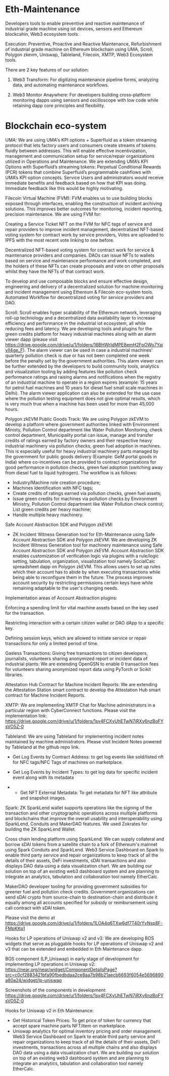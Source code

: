 # Eth-Maintenance
Developers tools to enable preventive and reactive maintenance of industrial grade machine using iot devices, sensors and Ethereum blockcahin, Web3 ecosystem tools. 

Execution: Preventive, Proactive and Reactive Maintenance, Refurbishment of industrial grade machine on Ethereum blockchain using UMA, Scroll,  Polygon zkevm, Uniswap, Tableland, Filecoin, XMTP, Web3 Ecosystem tools.

There are 2 key features of our solution:

1. Web3 Transform: For  digitizing maintenance pipeline forms, analyzing data, and automating maintenance workflows. 

2. Web3 Monitor Anaywhere: For developers building cross-platform monitoring dapps using sensors and oscilloscope with low code while retaining dapp core principles and flexibility.

# Blockchain eco-system   

UMA: We are using UMA's KPI options + Superfluid as a token streaming protocol that lets factory users and consumers create streams of tokens fluidly between addresses. This will enable effective incentivization, management and communication setup for service/repair organizations utilized in Operations and Maintenance. We are extending UMA’s KPI Options with Superfluid’s streaming tokens: Perpetual Conditional Rewards (PCR) tokens that combine Superfluid’s programmable cashflows with UMA’s KPI option concepts. Service Users and administrators would receive immediate benefits and feedback based on how that KPI was doing. Immediate feedback like this would be highly motivating.


Filecoin Virtual Machine (FVM): FVM enables us to use building blocks exposed through interfaces, enabling the construction of incident archiving solutions. This improves better outcomes for monitoring, incident reporting, precision maintenance. We are using FVM for:

Creating a Service Ticket NFT on the FVM for NFC tags of service and repair providers to improve incident management, decentralized NFT-based voting system for contract work by service providers, Votes are uploaded to IPFS with the most recent vote linking to one before.

Decentralized NFT-based voting system for contract work for service & maintenance providers and companies. DAOs can issue NFTs to wallets based on service and maintenance performance and work completed, and the holders of these NFTs can create proposals and vote on other proposals whilst they have the NFTs of that contract work.

To develop and use composable blocks and ensure effective design, engineering and delivery of a decentralized solution for machine monitoring and incident management using Ethereum & Filecoin eco-system tools. Automated Workflow for decentralized voting for service providers and DAO.


Scroll: Scroll enables hyper scalability of the Ethereum network, leveraging roll-up technology and a decentralized data availability layer to increase efficiency and performance in the industrial iot ecosystem, all while reducing fees and latency. We are developing tools and plugins for the green credits platform for heavy industrial machines along with an alarm viewer dapp (please visit https://drive.google.com/drive/u/1/folders/16BHWrIdMPE8emH2FpOWo7YaivIl4ge_F). The alarm viewer can be used in case a industrial machines' quarterly pollution check is due or has not been completed one week before the penalty set by the government authorities. This alarm viewer can be further extended by the developers to build community tools, analytics and visualization tooling by adding features like pollution check performance ratings and raising alarms and notifications when the registry of an industrial machine to operate in a region expires (example: 15 years for petrol fuel machines and 10 years for diesel fuel small scale machines in Delhi). The alarm viewer application can also be extended for the use case where the pollution testing equipment does not give optimal results, which is very much true when a machine has been used for more than 45,000 hours.



Polygon zkEVM Public Goods Track: We are using Polygon zkEVM to develop a platform where government authorities linked with Environment Ministy, Pollution Control department like Water Pollution Monitoring, check control department, Municipality portal can issue, manage and transfer credits of ratings earned by factory owners and their respective heavy industrial machinery via pollution checks, green fuel adoption in machines.
This is especially useful for heavy industrial machinery parts managed by the government for public goods delivery (Example: GeM portal goods in India) where co-incentives can be provided to contract organizations for good performance in pollution checks, green fuel adoption (switching away from diesel fuel to liquid hydrogen). The workflow is as follows:

- Industry/Machine role creation procedure; 
- Machines identification with NFC tags; 
- Create credits of ratings earned via pollution checks, green fuel assets; 
- Issue green credits for machines via pollution checks by Environment Ministry, Pollution Control department like Water Pollution check control; List green credits per heavy machine; 
- Handle multiple heavy machinery.

Safe Account Abstraction SDK and Polygon zkEVM: 
 
- ZK Incident Witness Generation tool for Eth-Maintenance using Safe Account Abstraction SDK and Polygon zkEVM: We are developing ZK Incident Witness Generation tool for machinery maintenance using Safe Account Abstraction SDK and Polygon zkEVM. Account Abstraction SDK enables customization of verification logic via plugins with a rule/logic setting, tabulation, organization, visualization tool namely SocialCalc spreadsheet dapp on Polygon zkEVM. This allows users to set up rules which their account has to abide by when executing transactions while being able to reconfigure them in the future. The process improves account security by restricting permissions certain keys have while remaining adaptable to the user's changing needs.

Implementation areas of Account Abstraction plugins:

Enforcing a spending limit for vital machine assets based on the key used for the transaction.

Restricting interaction with a certain citizen wallet or DAO dApp to a specific key.

Defining session keys, which are allowed to initiate service or repair transactions for only a limited period of time.

Gasless Transactions: Giving free transactions to citizen developers, journalists, volunteers sharing anonymized report or incident data of industrial plants: We are extending OpenGSN to enable 0 transaction fees for volunteers sharing anonymized report data using PyTorch or Scikit libraries.

Attestation Hub Contract for Machine Incident Reports: We are extending the Attestation Station smart contract to develop the Attestation Hub smart contract for Machine Incident Reports.


XMTP: We are implementing XMTP Chat for Machine administrators in a particular region with CyberConnect functions. Please visit the implementation link: https://drive.google.com/drive/u/1/folders/1sv4FCXvUhETwN7iRXy6nzBoFYsVO5Z-0


Tableland: We are using Tableland for implementing incident notes maintained by machine administrators. Please visit Incident Notes powered by Tableland at the github repo link.

- Get Log Events by Contract Address: to get log events like sold/listed nft for NFC tags/NFC Tags of machines on marketplace.

- Get Log Events by Incident Types: to get log data for specific incident event along with its metadata

- - Get NFT External Metadata: To get metadata for NFT like attribute and snapshot images.


Spark: ZK SparkLend wallet supports operations like the signing of the transaction and other cryptographic operations across multiple platforms and blockchains that improve the overall usability and interoperability using SparkLend, Conduits and MakerDAO features. We used Zokrates for building the ZK SparkLend Wallet. 

Cross chain lending platform using SparkLend: We can supply collateral and borrow sDAI tokens from a satellite chain to a fork of Ethereum's mainnet using Spark Conduits and SparkLend. Web3 Service Dashboard on Spark to enable third party service and repair organizations to keep track of all the details of their assets, DeFi investments, sDAI transactions and also displays DAO data using a data visualization chart. We are building our solution on top of an existing web3 dashboard system and are planning to integrate an analytics, tabulation and collaboration tool namely EtherCalc.

MakerDAO developer tooling for providing government subsidies for greener fuel and pollution check credits. Government organizations can send sDAI crypto from source-chain to destination-chain and distribute it equally among all accounts specified for subsidy or reimbursement using call contract with sDAI token.

Please visit the demo at https://drive.google.com/drive/u/1/folders/1LOA4q6TXw6df7T40rYvNsp8F-FMpKKp1


Hooks for LP operations of Uniswap v2 and v3: We are developing BOS widgets that serve as pluggable hooks for LP operations of Uniswap v2 and v3 that can be extended and embedded in Eth Maintenance dapp. 

BOS component (LP_Uniswap) in early stage of development for implementing LP operations in Uniswap v2: https://near.org/near/widget/ComponentDetailsPage?src=c0cf2883421bfa90fbedbdaa2ce8aa7b98b21aecb6693f6054e5696890a80a24/widget/lp-uniswap 

Screenshots of the components in development: https://drive.google.com/drive/u/1/folders/1sv4FCXvUhETwN7iRXy6nzBoFYsVO5Z-0

Hooks for Uniswap v2 in Eth Maintenance:

- Get Historical Token Prices: To get price of token for currency that accept spare machine parts NFT/item on marketplace.
- Uniswap analytics for optimal inventory pricing and order management.  Web3 Service Dashboard on Spark to enable third party service and repair organizations to keep track of all the details of their assets, DeFi investments, transactions across all multiple chains and also displays DAO data using a data visualization chart. We are building our solution on top of an existing web3 dashboard system and are planning to integrate an analytics, tabulation and collaboration tool namely EtherCalc.

  
 




















  
